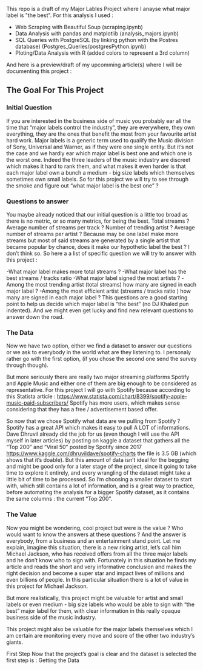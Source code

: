 This repo is a draft of my Major Lables Project where I anayse what major label is "the best". 
For this analysis I used : 
- Web Scraping with Beautiful Soup (scraping.ipynb)
- Data Analysis with pandas and matplotlib (analysis_majors.ipynb)
- SQL Queries with PostgreSQL (by linking python with the Postres database) (Postgres_Queries/postgresPython.ipynb)
- Ploting/Data Analysis with R (added colors to represent a 3rd column)

And here is a preview/draft of my upcomming article(s) where I will be documenting this project : 

## The Goal For This Project 

### Initial Question 

If you are interested in the business side of music you probably ear all the time that “major labels control the industry”, 
they are everywhere, they own everything, they are the ones that benefit the most from your favourite artist hard work. 
Major labels is a generic term used to qualify the Music division of Sony, Universal and Warner, as if they were one single entity. 
But it’s not the case and we hardly ear which major label is best one and which one is the worst one. 
Indeed the three leaders of the music industry are discreet which makes it hard to rank them, 
and what makes it even harder is that each major label own a bunch a medium - big size labels which themselves sometimes own 
small labels. So for this project we will try to see through the smoke and figure out “what major label is the best one” ? 

### Questions to answer 

You maybe already noticed that our initial question is a little too broad as there is no metric, or so many metrics, 
for being the best. Total streams ? Average number of streams per track ? Number of trending artist ? 
Average number of streams per artist ? Because may be one label make more streams but most of said streams are 
generated by a single artist that became popular by chance, does it make our hypothetic label the best ? 
I don’t think so. So here a a list of specific question we will try to answer with this project : 

-What major label makes more total streams ? 
-What major label has the best streams / tracks ratio 
-What major label signed the most artists ? 
-Among the most trending artist (total streams) how many are signed in each major label ? 
-Among the most efficient artist (streams / tracks ratio ) how many are signed in each major label ? 
This questions are a good starting point to help us decide which major label is “the best” (no DJ Khaled pun indented). And we might even get lucky and find new relevant questions to answer down the road. 

### The Data

Now we have two option, either we find a dataset to answer our questions or we ask to everybody in the world 
what are they listening to. I personaly rather go with the first option, (if you chose the second one 
send the survey through though). 

But more seriously there are really two major streaming platforms Spotify and Apple Music and either one of them are big enough 
to be considered as representative. For this project I will go with Spotify because according to this Statista article : 
https://www.statista.com/chart/8399/spotify-apple-music-paid-subscribers/ Spotify has more users, 
which makes sense considering that they has a free / advertisement based offer. 

So now that we chose Spotify what data are we pulling from Spotify ? Spotify has a great API which makes it easy to pull 
A LOT of informations. Dave Dhruvil  already did the job for us (even though I will use the API myself in later articles) 
by posting on kaggle a dataset that gathers all the “Top 200” and “Viral 50” posted by Spotify since 2017 
https://www.kaggle.com/dhruvildave/spotify-charts the file is 3.5 GB (which shows that it’s doable). 
But this amount of data isn’t ideal for the begging and might be good only for a later stage of the project, 
since it going to take time to explore it entirely, and every wrangling of the dataset might take a little bit of time to 
be processed. So I’m choosing a smaller dataset to start with, which still contains a lot of information, 
and is a great way to practice, before automating the analysis for a bigger Spotify dataset, as it contains the same columns : 
the current  “Top 200”. 

### The Value

Now you might be wondering, cool project but were is the value ? Who would want to know the answers at these questions ? 
And the answer is everybody, from a business and an entertainment stand point. Let me explain, imagine this situation, 
there is a new rising artist, let’s call him Michael Jackson, who has received offers from all the three major labels and 
he don’t know who to sign with. Fortunately in this situation he finds my article and reads the short and 
very informative conclusion and makes the right decision and become a super star and impact lives of millions 
and even billions of people. In this particular situation there is a lot of value in this project for Michael Jackson. 

But more realistically, this project might be valuable for artist and small labels or even medium - big size labels 
who would be able to sign with “the best” major label for them, with clear information in this really opaque business side 
of the music industry. 

This project might also be valuable for the major labels themselves which I am certain are monitoring every move and score 
of the other two industry’s giants. 

First Step
Now that the project’s goal is clear and the dataset is selected the first step is : Getting the Data
